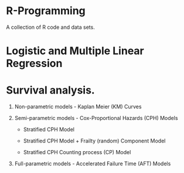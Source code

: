 # R-Programming

A collection of R code and data sets.

# Logistic and Multiple Linear Regression

# Survival analysis.

1. Non-parametric models - Kaplan Meier (KM) Curves
   
2. Semi-parametric models - Cox-Proportional Hazards (CPH) Models

    * Stratified CPH Model

    * Stratified CPH Model + Frailty (random) Component Model

    * Stratified CPH Counting process (CP) Model

3. Full-parametric models - Accelerated Failure Time (AFT) Models

